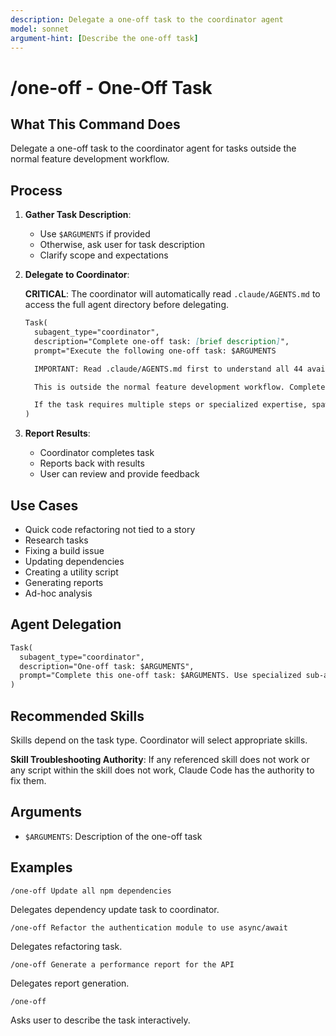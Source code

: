 ```yaml
---
description: Delegate a one-off task to the coordinator agent
model: sonnet
argument-hint: [Describe the one-off task]
---
```


# /one-off - One-Off Task

## What This Command Does

Delegate a one-off task to the coordinator agent for tasks outside the normal feature development workflow.

## Process

1. **Gather Task Description**:
   - Use `$ARGUMENTS` if provided
   - Otherwise, ask user for task description
   - Clarify scope and expectations

2. **Delegate to Coordinator**:

   **CRITICAL**: The coordinator will automatically read `.claude/AGENTS.md` to access the full agent directory before delegating.

   ```markdown
   Task(
     subagent_type="coordinator",
     description="Complete one-off task: [brief description]",
     prompt="Execute the following one-off task: $ARGUMENTS

     IMPORTANT: Read .claude/AGENTS.md first to understand all 44 available agents.

     This is outside the normal feature development workflow. Complete the task efficiently and report results.

     If the task requires multiple steps or specialized expertise, spawn appropriate sub-agents in parallel based on the agent directory."
   )
   ```

3. **Report Results**:
   - Coordinator completes task
   - Reports back with results
   - User can review and provide feedback

## Use Cases

- Quick code refactoring not tied to a story
- Research tasks
- Fixing a build issue
- Updating dependencies
- Creating a utility script
- Generating reports
- Ad-hoc analysis

## Agent Delegation

```markdown
Task(
  subagent_type="coordinator",
  description="One-off task: $ARGUMENTS",
  prompt="Complete this one-off task: $ARGUMENTS. Use specialized sub-agents if needed. Report results when complete."
)
```

## Recommended Skills

<!-- TODO: Add relevant skills from .claude/skills/ -->

Skills depend on the task type. Coordinator will select appropriate skills.

**Skill Troubleshooting Authority**: If any referenced skill does not work or any script within the skill does not work, Claude Code has the authority to fix them.

## Arguments

- `$ARGUMENTS`: Description of the one-off task

## Examples

```
/one-off Update all npm dependencies
```

Delegates dependency update task to coordinator.

```
/one-off Refactor the authentication module to use async/await
```

Delegates refactoring task.

```
/one-off Generate a performance report for the API
```

Delegates report generation.

```
/one-off
```

Asks user to describe the task interactively.
